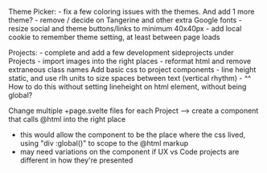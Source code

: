 Theme Picker: 
    - fix a few coloring issues with the themes. And add 1 more theme?
    - remove / decide on Tangerine and other extra Google fonts
    - resize social and theme buttons/links to minimum 40x40px
    - add local cookie to remember theme setting, at least between page loads

Projects: 
    - complete and add a few development sideprojects under Projects
    - import images into the right places
    - reformat html and remove extraneous class names
Add basic css to project components
    - line height static, and use rlh units to size spaces between text (vertical rhythm)
    - ^^ How to do this without setting lineheight on html element, without being global?

Change multiple +page.svelte files for each Project --> create a component that calls @html into the right place
 - this would allow the component to be the place where the css lived, using "div :global()" to scope to the @html markup
 - may need variations on the component if UX vs Code projects are different in how they're presented
 
